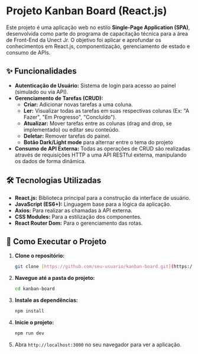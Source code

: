 # Projeto Kanban Board (React.js)

Este projeto é uma aplicação web no estilo **Single-Page Application (SPA)**, desenvolvida como parte do programa de capacitação técnica para a área de Front-End da Unect Jr. O objetivo foi aplicar e aprofundar os conhecimentos em React.js, componentização, gerenciamento de estado e consumo de APIs.

## ✨ Funcionalidades

* **Autenticação de Usuário:** Sistema de login para acesso ao painel (simulado ou via API).
* **Gerenciamento de Tarefas (CRUD):**
    * **Criar:** Adicionar novas tarefas a uma coluna.
    * **Ler:** Visualizar todas as tarefas em suas respectivas colunas (Ex: "A Fazer", "Em Progresso", "Concluído").
    * **Atualizar:** Mover tarefas entre as colunas (drag and drop, se implementado) ou editar seu conteúdo.
    * **Deletar:** Remover tarefas do painel.
    * **Botão Dark/Light mode** para alternar entre o tema do projeto
* **Consumo de API Externa:** Todas as operações de CRUD são realizadas através de requisições HTTP a uma API RESTful externa, manipulando os dados de forma dinâmica.

## 🛠️ Tecnologias Utilizadas

* **React.js:** Biblioteca principal para a construção da interface de usuário.
* **JavaScript (ES6+):** Linguagem base para a lógica da aplicação.
* **Axios:** Para realizar as chamadas à API externa.
* **CSS Modules:** Para a estilização dos componentes.
* **React Router Dom:** Para o gerenciamento das rotas.

## 🚀 Como Executar o Projeto

1.  **Clone o repositório:**
    ```bash
    git clone [https://github.com/seu-usuario/kanban-board.git](https://github.com/seu-usuario/kanban-board.git)
    ```

2.  **Navegue até a pasta do projeto:**
    ```bash
    cd kanban-board
    ```

3.  **Instale as dependências:**
    ```bash
    npm install
    ```

4.  **Inicie o projeto:**
    ```bash
    npm run dev
    ```

5.  Abra `http://localhost:3000` no seu navegador para ver a aplicação.
